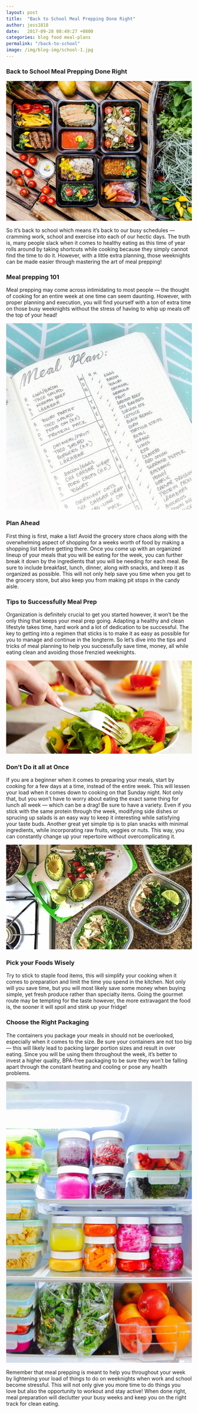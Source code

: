```yaml
---
layout: post
title:  "Back to School Meal Prepping Done Right"
author: jess1818
date:   2017-09-28 08:49:27 +0800
categories: blog food meal-plans
permalink: "/back-to-school"
image: /img/blog-img/school-1.jpg
---
```



### Back to School Meal Prepping Done Right

![image](/img/blog-img/school-1.jpg)

So it’s back to school which means it’s back to our busy schedules — cramming work, school and exercise into each of our hectic days. The truth is, many people slack when it comes to healthy eating as this time of year rolls around by taking shortcuts while cooking because they simply cannot find the time to do it. However, with a little extra planning, those weeknights can be made easier through mastering the art of meal prepping!

### Meal prepping 101

Meal prepping may come across intimidating to most people — the thought of cooking for an entire week at one time can seem daunting. However, with proper planning and execution, you will find yourself with a ton of extra time on those busy weeknights without the stress of having to whip up meals off the top of your head!

![image](/img/blog-img/school-2.jpg)

### Plan Ahead

First thing is first, make a list! Avoid the grocery store chaos along with the overwhelming aspect of shopping for a weeks worth of food by making a shopping list before getting there. Once you come up with an organized lineup of your meals that you will be eating for the week, you can further break it down by the ingredients that you will be needing for each meal. Be sure to include breakfast, lunch, dinner, along with snacks, and keep it as organized as possible. This will not only help save you time when you get to the grocery store, but also keep you from making pit stops in the candy aisle.

### Tips to Successfully Meal Prep

Organization is definitely crucial to get you started however, it won’t be the only thing that keeps your meal prep going. Adapting a healthy and clean lifestyle takes time, hard work and a lot of dedication to be successful. The key to getting into a regimen that sticks is to make it as easy as possible for you to manage and continue in the longterm. So let’s dive into the tips and tricks of meal planning to help you successfully save time, money, all while eating clean and avoiding those frenzied weeknights.

![image](/img/blog-img/school-3.jpg)

### Don’t Do it all at Once

If you are a beginner when it comes to preparing your meals, start by cooking for a few days at a time, instead of the entire week. This will lessen your load when it comes down to cooking on that Sunday night. Not only that, but you won’t have to worry about eating the exact same thing for lunch all week — which can be a drag! Be sure to have a variety. Even if you stick with the same protein through the week, modifying side dishes or sprucing up salads is an easy way to keep it interesting while satisfying your taste buds. Another great yet simple tip is to plan snacks with minimal ingredients, while incorporating raw fruits, veggies or nuts. This way, you can constantly change up your repertoire without overcomplicating it.

![image](/img/blog-img/school-4.jpeg)

### Pick your Foods Wisely

Try to stick to staple food items, this will simplify your cooking when it comes to preparation and limit the time you spend in the kitchen. Not only will you save time, but you will most likely save some money when buying simple, yet fresh produce rather than specialty items. Going the gourmet route may be tempting for the taste however, the more extravagant the food is, the sooner it will spoil and stink up your fridge!

### Choose the Right Packaging  

The containers you package your meals in should not be overlooked, especially when it comes to the size. Be sure your containers are not too big — this will likely lead to packing larger portion sizes and result in over eating. Since you will be using them throughout the week, it’s better to invest a higher quality, BPA-free packaging to be sure they won’t be falling apart through the constant heating and cooling or pose any health problems.

![image](/img/blog-img/school-5.jpg)

Remember that meal prepping is meant to help you throughout your week by lightening your load of things to do on weeknights when work and school become stressful. This will not only give you more time to do things you love but also the opportunity to workout and stay active! When done right, meal preparation will declutter your busy weeks and keep you on the right track for clean eating.
